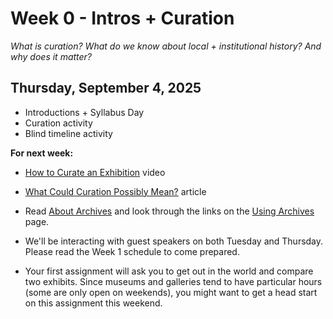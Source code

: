 # Week 0 - Intros + Curation

*What is curation? What do we know about local + institutional history? And why does it matter?* 

## Thursday, September 4, 2025

* Introductions + Syllabus Day
* Curation activity 
* Blind timeline activity 


**For next week:**

* [How to Curate an Exhibition](https://www.youtube.com/watch?v=yDaY6KraDW0) video
* [What Could Curation Possibly Mean?](https://blogs.loc.gov/thesignal/2014/03/what-could-curation-possibly-mean/) article

* Read [About Archives](https://www2.archivists.org/about-archives) and look through the links on the [Using Archives](https://www2.archivists.org/usingarchives/) page. 

* We'll be interacting with guest speakers on both Tuesday and Thursday. Please read the Week 1 schedule to come prepared. 

* Your first assignment will ask you to get out in the world and compare two exhibits. Since museums and galleries tend to have particular hours (some are only open on weekends), you might want to get a head start on this assignment this weekend. 

